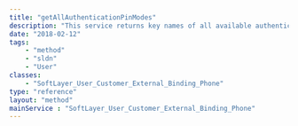```yaml
---
title: "getAllAuthenticationPinModes"
description: "This service returns key names of all available authentication modes. Refer to [SoftLayer_User_Customer_External_Binding_Phone::getAllAuthenticationModes](/reference/datatypes/$1/#$2) to retrieve authentication mode key names. "
date: "2018-02-12"
tags:
    - "method"
    - "sldn"
    - "User"
classes:
    - "SoftLayer_User_Customer_External_Binding_Phone"
type: "reference"
layout: "method"
mainService : "SoftLayer_User_Customer_External_Binding_Phone"
---
```

